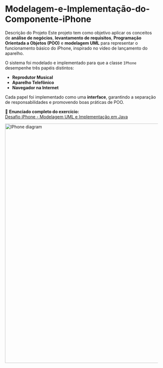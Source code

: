 # Modelagem-e-Implementação-do-Componente-iPhone

Descrição do Projeto
Este projeto tem como objetivo aplicar os conceitos de **análise de negócios**, **levantamento de requisitos**, **Programação Orientada a Objetos (POO)** e **modelagem UML** para representar o funcionamento básico do iPhone, inspirado no vídeo de lançamento do aparelho.

O sistema foi modelado e implementado para que a classe `IPhone` desempenhe três papéis distintos:  
- **Reprodutor Musical**  
- **Aparelho Telefônico**  
- **Navegador na Internet**  

Cada papel foi implementado como uma **interface**, garantindo a separação de responsabilidades e promovendo boas práticas de POO.

📄 **Enunciado completo do exercício:**  
[Desafio iPhone - Modelagem UML e Implementação em Java](https://github.com/digitalinnovationone/trilha-java-basico/tree/main/desafios/poo)

<img width="1133" height="789" alt="IPhone diagram" src="https://github.com/user-attachments/assets/17927caf-6a89-44ac-a108-fb6ac78ac357" />
